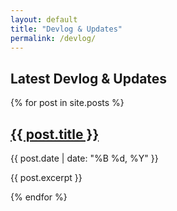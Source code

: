 ```yaml
---
layout: default
title: "Devlog & Updates"
permalink: /devlog/
---
```


<section class="devlog-container">
  <h1>Latest Devlog & Updates</h1>

  <div class="post-list">
    {% for post in site.posts %}
      <article class="post-preview">
        <h2><a href="{{ post.url }}">{{ post.title }}</a></h2>
        <p>{{ post.date | date: "%B %d, %Y" }}</p>
        <p>{{ post.excerpt }}</p>
      </article>
    {% endfor %}
  </div>
</section>